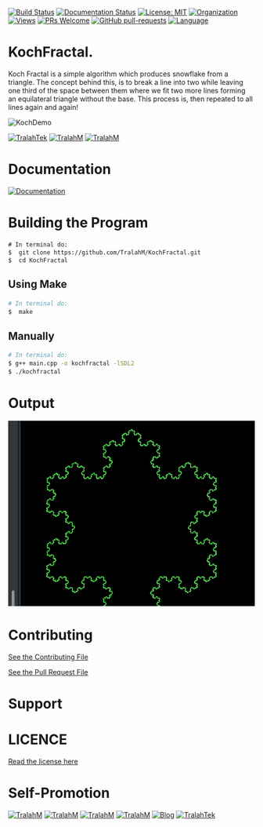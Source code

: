 
[![Build Status](https://travis-ci.com/TralahM/KochFractal.svg?branch=master)](https://travis-ci.com/TralahM/KochFractal)
[![Documentation Status](https://readthedocs.org/projects/KochFractal/badge/?version=latest)](https://KochFractal.readthedocs.io/en/latest/?badge=latest)
[![License: MIT](https://img.shields.io/badge/License-MIT-green.svg)](https://opensource.org/licenses/MIT)
[![Organization](https://img.shields.io/badge/Org-TralahTek-blue.svg)](https://github.com/TralahTek)
[![Views](http://hits.dwyl.io/TralahM/KochFractal.svg)](http://dwyl.io/TralahM/KochFractal)
[![PRs Welcome](https://img.shields.io/badge/PRs-Welcome-brightgreen.svg?style=flat-square)](https://github.com/TralahM/KochFractal/pull/)
[![GitHub pull-requests](https://img.shields.io/badge/Issues-pr-red.svg?style=flat-square)](https://github.com/TralahM/KochFractal/pull/)
[![Language](https://img.shields.io/badge/Language-cpp-f34b7d.svg)](https://github.com/TralahM)

# KochFractal.
Koch Fractal is a simple algorithm which produces snowflake from a triangle. The concept behind this, is to break a line into two while leaving one third of the space between them where we fit two more lines forming an equilateral triangle without the base. This process is, then repeated to all lines again and again!

![KochDemo](http://www.cplusplus.com/articles/iE86b7Xj/kfrac.png)

[![TralahTek](https://img.shields.io/badge/Organization-TralahTek-black.svg?style=for-the-badge)](https://github.com/TralahTek)
[![TralahM](https://img.shields.io/badge/Engineer-TralahM-blue.svg?style=for-the-badge)](https://github.com/TralahM)
[![TralahM](https://img.shields.io/badge/Maintainer-TralahM-green.svg?style=for-the-badge)](https://github.com/TralahM)

# Documentation

[![Documentation](https://img.shields.io/badge/Docs-KochFractal-blue.svg?style=for-the-badge)](https://github.com/TralahM/KochFractal)

# Building the Program

```
# In terminal do:
$  git clone https://github.com/TralahM/KochFractal.git
$  cd KochFractal
```

## Using Make

```bash
# In terminal do:
$  make
```
## Manually

```bash
# In terminal do:
$ g++ main.cpp -o kochfractal -lSDL2
$ ./kochfractal
```

# Output

![KochOutput](kochfractal.png)

# Contributing
[See the Contributing File](CONTRIBUTING.rst)


[See the Pull Request File](PULL_REQUEST_TEMPLATE.md)


# Support

# LICENCE

[Read the license here](LICENSE)


# Self-Promotion

[![TralahM](https://img.shields.io/badge/Twitter-TralahM-blue.svg?style=for-the-badge)](https://twitter.com/TralahM)
[![TralahM](https://img.shields.io/badge/Github-TralahM-black.svg?style=for-the-badge)](https://github.com/TralahM)
[![TralahM](https://img.shields.io/badge/Kaggle-TralahM-purple.svg?style=for-the-badge)](https://kaggle.com/TralahM)
[![TralahM](https://img.shields.io/badge/LinkedIn-TralahM-red.svg?style=for-the-badge)](https://linkedin.com/in/TralahM)
[![Blog](https://img.shields.io/badge/Blog-tralahm.tralahtek.com-blue.svg?style=for-the-badge)](https://tralahm.tralahtek.com)
[![TralahTek](https://img.shields.io/badge/Organization-TralahTek-cyan.svg?style=for-the-badge)](https://tralahtek.com)


